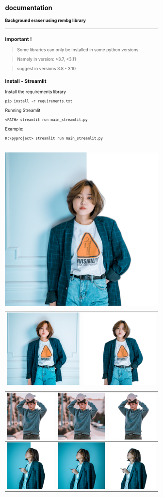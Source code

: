 ## documentation
#### Background eraser using rembg library


---
### Important ! ###

> Some libraries can only be installed in some python versions.

> Namely in version: >3.7, <3.11

> suggest in versions 3.8 - 3.10

### Install - Streamlit
Install the requirements library

    pip install -r requirements.txt

Running Streamlit

    <PATH> streamlit run main_streamlit.py
Example:

    K:\pyproject> streamlit run main_streamlit.py

#

 ![enter image description here](assets-doc/1.png) 



| ![enter image description here](assets-doc/2.png) | ![enter image description here](assets-doc/3.png) |
|--|--|

| ![enter image description here](assets-doc/1-11.png) | ![enter image description here](assets-doc/2-22.png) | ![enter image description here](assets-doc/3-33.png) |
|--|--|--|
| ![enter image description here](assets-doc/1-1.png) | ![enter image description here](assets-doc/2-2.png) | ![enter image description here](assets-doc/3-3.png) |

